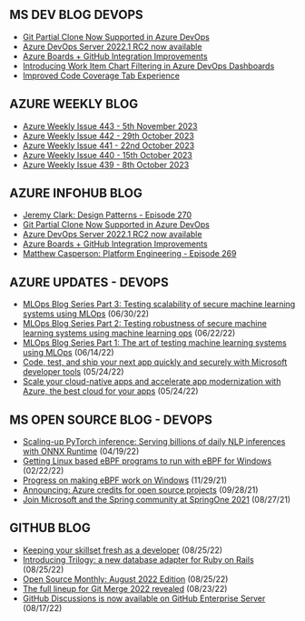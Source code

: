 ## MS DEV BLOG DEVOPS 

<!-- DEVBLOGDEVOPS:START -->
- [Git Partial Clone Now Supported in Azure DevOps](https://devblogs.microsoft.com/devops/git-partial-clone-now-supported-in-azure-devops/)
- [Azure DevOps Server 2022.1 RC2 now available](https://devblogs.microsoft.com/devops/azure-devops-server-2022-1-rc2-now-available/)
- [Azure Boards + GitHub Integration Improvements](https://devblogs.microsoft.com/devops/azure-boards-github-integration-improvements/)
- [Introducing Work Item Chart Filtering in Azure DevOps Dashboards](https://devblogs.microsoft.com/devops/introducing-work-item-chart-filtering-in-azure-devops-dashboards/)
- [Improved Code Coverage Tab Experience](https://devblogs.microsoft.com/devops/improved-code-coverage-tab-experience/)
<!-- DEVBLOGDEVOPS:END -->


## AZURE WEEKLY BLOG

<!-- AZUREWEEKLY:START -->
- [Azure Weekly Issue 443 - 5th November 2023](https://azureweekly.info/issue-443.html)
- [Azure Weekly Issue 442 - 29th October 2023](https://azureweekly.info/issue-442.html)
- [Azure Weekly Issue 441 - 22nd October 2023](https://azureweekly.info/issue-441.html)
- [Azure Weekly Issue 440 - 15th October 2023](https://azureweekly.info/issue-440.html)
- [Azure Weekly Issue 439 - 8th October 2023](https://azureweekly.info/issue-439.html)
<!-- AZUREWEEKLY:END -->

## AZURE INFOHUB BLOG 

<!-- AZUREINFOHUB:START -->
- [Jeremy Clark: Design Patterns - Episode 270](http://feed.azuredevops.show/jeremy-clark-design-patterns-episode-270)
- [Git Partial Clone Now Supported in Azure DevOps](https://devblogs.microsoft.com/devops/git-partial-clone-now-supported-in-azure-devops/)
- [Azure DevOps Server 2022.1 RC2 now available](https://devblogs.microsoft.com/devops/azure-devops-server-2022-1-rc2-now-available/)
- [Azure Boards + GitHub Integration Improvements](https://devblogs.microsoft.com/devops/azure-boards-github-integration-improvements/)
- [Matthew Casperson: Platform Engineering - Episode 269](http://feed.azuredevops.show/matthew-casperson-platform-engineering-episode-269)
<!-- AZUREINFOHUB:END -->


## AZURE UPDATES - DEVOPS 

<!-- AZUREUPDATES:START -->

 - [MLOps Blog Series Part 3: Testing scalability of secure machine learning systems using MLOps](https://azure.microsoft.com/blog/mlops-blog-series-part-3-testing-scalability-of-secure-machine-learning-systems-using-mlops/) (06/30/22)
 - [MLOps Blog Series Part 2: Testing robustness of secure machine learning systems using machine learning ops](https://azure.microsoft.com/blog/mlops-blog-series-part-2-testing-robustness-of-secure-machine-learning-systems-using-machine-learning-ops/) (06/22/22)
 - [MLOps Blog Series Part 1: The art of testing machine learning systems using MLOps](https://azure.microsoft.com/blog/mlops-blog-series-part-1-the-art-of-testing-machine-learning-systems-using-mlops/) (06/14/22)
 - [Code, test, and ship your next app quickly and securely with Microsoft developer tools](https://azure.microsoft.com/blog/code-test-and-ship-your-next-app-quickly-and-securely-with-microsoft-developer-tools/) (05/24/22)
 - [Scale your cloud-native apps and accelerate app modernization with Azure, the best cloud for your apps](https://azure.microsoft.com/blog/scale-your-cloudnative-apps-and-accelerate-app-modernization-with-azure-the-best-cloud-for-your-apps/) (05/24/22)
<!-- AZUREUPDATES:END -->


## MS OPEN SOURCE BLOG - DEVOPS 

<!-- MSOPENSOURCEBLOG:START -->

 - [Scaling-up PyTorch inference: Serving billions of daily NLP inferences with ONNX Runtime](https://cloudblogs.microsoft.com/opensource/2022/04/19/scaling-up-pytorch-inference-serving-billions-of-daily-nlp-inferences-with-onnx-runtime/) (04/19/22)
 - [Getting Linux based eBPF programs to run with eBPF for Windows](https://cloudblogs.microsoft.com/opensource/2022/02/22/getting-linux-based-ebpf-programs-to-run-with-ebpf-for-windows/) (02/22/22)
 - [Progress on making eBPF work on Windows](https://cloudblogs.microsoft.com/opensource/2021/11/29/progress-on-making-ebpf-work-on-windows/) (11/29/21)
 - [Announcing: Azure credits for open source projects](https://cloudblogs.microsoft.com/opensource/2021/09/28/announcing-azure-credits-for-open-source-projects/) (09/28/21)
 - [Join Microsoft and the Spring community at SpringOne 2021](https://cloudblogs.microsoft.com/opensource/2021/08/27/join-microsoft-and-the-spring-community-at-springone-2021/) (08/27/21)
<!-- MSOPENSOURCEBLOG:END -->


## GITHUB BLOG


<!-- GITHUB:START -->

 - [Keeping your skillset fresh as a developer](https://github.blog/2022-08-25-keeping-your-skillset-fresh-as-a-developer/) (08/25/22)
 - [Introducing Trilogy: a new database adapter for Ruby on Rails](https://github.blog/2022-08-25-introducing-trilogy-a-new-database-adapter-for-ruby-on-rails/) (08/25/22)
 - [Open Source Monthly: August 2022 Edition](https://github.blog/2022-08-25-open-source-monthly-august-2022-edition/) (08/25/22)
 - [The full lineup for Git Merge 2022 revealed](https://github.blog/2022-08-23-the-full-lineup-for-git-merge-2022-revealed/) (08/23/22)
 - [GitHub Discussions is now available on GitHub Enterprise Server](https://github.blog/2022-08-17-github-discussions-is-now-available-on-github-enterprise-server/) (08/17/22)
<!-- GITHUB:END -->
